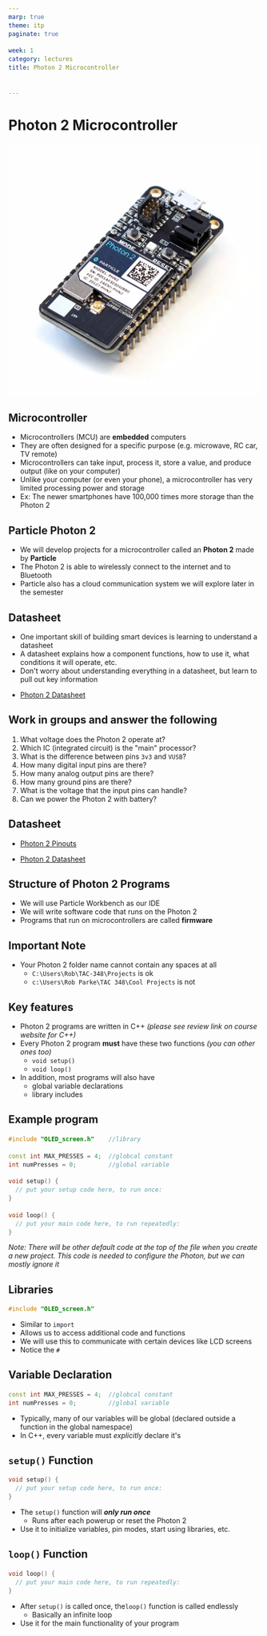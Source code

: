 ```yaml
---
marp: true
theme: itp
paginate: true

week: 1
category: lectures
title: Photon 2 Microcontroller


---
```


<!-- headingDivider: 2 -->

# Photon 2 Microcontroller

![bg opacity:.75](lecture_photon_2_microcontroller.assets/PHOTON2-EVT-ISO_1200x.webp)

## Microcontroller

* Microcontrollers (MCU) are **embedded** computers
* They are often designed for a specific purpose (e.g. microwave, RC car, TV remote)
* Microcontrollers can take input, process it, store a value, and produce output  (like on your computer)
* Unlike your computer (or even your phone), a microcontroller has very limited processing power and storage 
* Ex: The newer smartphones have 100,000 times more storage than the Photon 2

## Particle Photon 2

* We will develop projects for a microcontroller called an **Photon 2** made by **Particle**
* The Photon 2 is able to wirelessly connect to the internet and to Bluetooth 
* Particle also has a cloud communication system we will explore later in the semester

## Datasheet

* One important skill of building smart devices is learning to understand a datasheet
* A datasheet explains how a component functions, how to use it, what conditions it will operate, etc.
* Don't worry about understanding everything in a datasheet, but learn to pull out key information

- [Photon 2 Datasheet](https://docs.particle.io/reference/datasheets/wi-fi/photon-2-datasheet/)

## Work in groups and answer the following

1. What voltage does the Photon 2 operate at?
2. Which IC (integrated circuit) is the "main" processor?
3. What is the difference between pins `3v3` and `VUSB`?
4. How many digital input pins are there? 
5. How many analog output pins are there?
6. How many ground pins are there?
7. What is the voltage that the input pins can handle?
8. Can we power the Photon 2 with battery?

<!-- recommended supply voltage: 3.3v, Supply Input Voltage: up to 6.2v -->

<!-- main: realtek RTL8721DM  -->

<!-- 3v3 is always 3.3v; VUSB is 5v when connected to USB-->

<!-- 20 digital GPIO; 6 analog IN; 0 analog out; 1 ground pin -->

<!-- Input high voltage: GPIO can operate at 3.3V max so be caution with higher voltage devices -->

<!-- show other communication pins -->       

## Datasheet 


- [Photon 2 Pinouts](https://docs.particle.io/assets/images/photon2-rendering.png)

- [Photon 2 Datasheet](https://docs.particle.io/reference/datasheets/wi-fi/photon-2-datasheet/)

<!-- recommended supply voltage: 3.3v, Supply Input Voltage: up to 6.2v -->

<!-- main: realtek RTL8721DM  -->

<!-- 3v3 is always 3.3v; VUSB is 5v when connected to USB-->

<!-- 20 digital GPIO; 6 analog IN; 0 analog out; 1 ground pin -->

<!-- Input high voltage: GPIO can operate at 3.3V max so be caution with higher voltage devices -->

<!-- show other communication pins -->        



## Structure of Photon 2 Programs

* We will use Particle Workbench as our IDE
* We will write software code that runs on the Photon 2
* Programs that run on microcontrollers are called **firmware** 

## Important Note

* Your Photon 2 folder name cannot contain any spaces at all
  - `C:\Users\Rob\TAC-348\Projects` is ok
  - `c:\Users\Rob Parke\TAC 348\Cool Projects` is not

## Key features

* Photon 2 programs are written in C++ *(please see review link on course website for C++)*
* Every Photon 2 program **must** have these two functions *(you can other ones too)*
  - `void setup()`
  - `void loop()`
* In addition, most programs will also have
  - global variable declarations
  - library includes

## Example program

```c++
#include "OLED_screen.h"	//library

const int MAX_PRESSES = 4;	//globcal constant
int numPresses = 0;			//global variable

void setup() {
  // put your setup code here, to run once:
}

void loop() {
  // put your main code here, to run repeatedly:
}
```

*Note: There will be other default code at the top of the file when you create a new project. This code is needed to configure the Photon, but we can mostly ignore it*

## Libraries

```c++
#include "OLED_screen.h"
```

* Similar to `import`
* Allows us to access additional code and functions
* We will use this to communicate with certain devices like LCD screens
* Notice the `#`

## Variable Declaration

```c++
const int MAX_PRESSES = 4;	//globcal constant
int numPresses = 0;			//global variable
```

* Typically, many of our variables will be global (declared outside a function in the global namespace)
* In C++, every variable must *explicitly* declare it's

## `setup()` Function

```c++
void setup() {
  // put your setup code here, to run once:
}
```

* The `setup()` function will ***only run once***
  - Runs after each powerup or reset the Photon 2
* Use it to initialize variables, pin modes, start using libraries, etc.

## `loop()` Function

```c++
void loop() {
  // put your main code here, to run repeatedly:
}
```

* After `setup()` is called once, the`loop()` function is called endlessly 
  - Basically an infinite loop
* Use it for the main functionality of your program